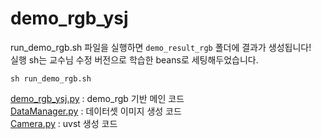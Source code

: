 # demo_rgb_ysj

run_demo_rgb.sh 파일을 실행하면 `demo_result_rgb` 폴더에 결과가 생성됩니다!<br>
실행 sh는 교수님 수정 버전으로 학습한 beans로 세팅해두었습니다.<br>



```
sh run_demo_rgb.sh
```

[demo_rgb_ysj.py](src/demo_rgb_ysj.py) : demo_rgb 기반 메인 코드<br>
[DataManager.py](src/DataManager.py) : 데이터셋 이미지 생성 코드<br>
[Camera.py](src/Camera.py) : uvst 생성 코드<br>

